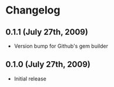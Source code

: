 # Changelog

## 0.1.1 (July 27th, 2009)
* Version bump for Github's gem builder

## 0.1.0 (July 27th, 2009)
* Initial release